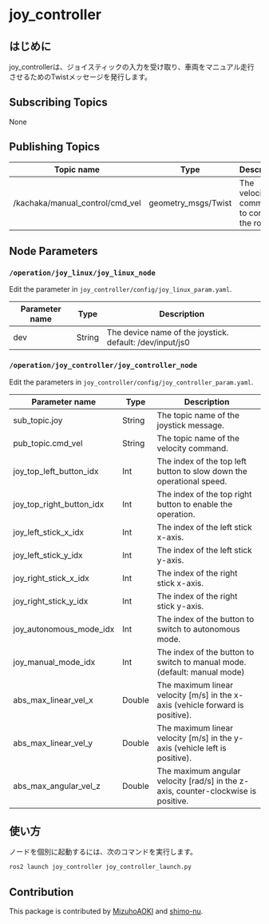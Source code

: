 # joy_controller

## はじめに

joy_controllerは、ジョイスティックの入力を受け取り、車両をマニュアル走行させるためのTwistメッセージを発行します。

## Subscribing Topics

None

## Publishing Topics

| Topic name      | Type              | Description                                                  |
| --------------- | ----------------- | ------------------------------------------------------------ |
| /kachaka/manual_control/cmd_vel    | geometry_msgs/Twist | The velocity command to control the robot. |

## Node Parameters

### `/operation/joy_linux/joy_linux_node`

Edit the parameter in `joy_controller/config/joy_linux_param.yaml`.

| Parameter name               | Type   | Description                                                  |
| ---------------------------- | ------ | ------------------------------------------------------------ |
| dev | String | The device name of the joystick. default: /dev/input/js0 |

### `/operation/joy_controller/joy_controller_node`

Edit the parameters in `joy_controller/config/joy_controller_param.yaml`.

| Parameter name               | Type   | Description                                                  |
| ---------------------------- | ------ | ------------------------------------------------------------ |
| sub_topic.joy | String | The topic name of the joystick message. |
| pub_topic.cmd_vel | String | The topic name of the velocity command. |
| joy_top_left_button_idx | Int | The index of the top left button to slow down the operational speed. |
| joy_top_right_button_idx | Int | The index of the top right button to enable the operation. |
| joy_left_stick_x_idx | Int | The index of the left stick x-axis. |
| joy_left_stick_y_idx | Int | The index of the left stick y-axis. |
| joy_right_stick_x_idx | Int | The index of the right stick x-axis. |
| joy_right_stick_y_idx | Int | The index of the right stick y-axis. |
| joy_autonomous_mode_idx | Int | The index of the button to switch to autonomous mode. |
| joy_manual_mode_idx | Int | The index of the button to switch to manual mode. (default: manual mode)|
| abs_max_linear_vel_x | Double | The maximum linear velocity [m/s] in the x-axis (vehicle forward is positive). |
| abs_max_linear_vel_y | Double | The maximum linear velocity [m/s] in the y-axis (vehicle left is positive). |
| abs_max_angular_vel_z | Double | The maximum angular velocity [rad/s] in the z-axis, counter-clockwise is positive. |

## 使い方

ノードを個別に起動するには、次のコマンドを実行します。

```bash
ros2 launch joy_controller joy_controller_launch.py
```

## Contribution

This package is contributed by [MizuhoAOKI](https://github.com/MizuhoAOKI) and [shimo-nu](https://github.com/shimo-nu).
